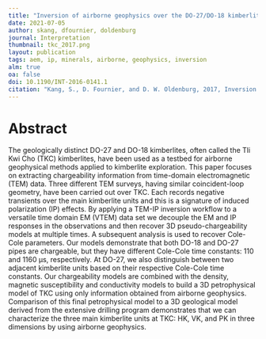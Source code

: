 ```yaml
---
title: "Inversion of airborne geophysics over the DO-27/DO-18 kimberlites - Part 3: Induced polarization"
date: 2021-07-05
author: skang, dfournier, doldenburg
journal: Interpretation
thumbnail: tkc_2017.png
layout: publication
tags: aem, ip, minerals, airborne, geophysics, inversion
alm: true
oa: false
doi: 10.1190/INT-2016-0141.1
citation: "Kang, S., D. Fournier, and D. W. Oldenburg, 2017, Inversion of airborne geophysics over the DO-27/DO-18 kimberlites - Part 3: Induced polarization: Interpretation, 5, T327–T340. doi: 10.1190/INT-2016-0141.1"
---
```


# Abstract

The geologically distinct DO-27 and DO-18 kimberlites, often called the Tli Kwi Cho (TKC) kimberlites, have been used as a testbed for airborne geophysical methods applied to kimberlite exploration. This paper focuses on extracting chargeability information from time-domain electromagnetic (TEM) data. Three different TEM surveys, having similar coincident-loop geometry, have been carried out over TKC. Each records negative transients over the main kimberlite units and this is a signature of induced polarization (IP) effects. By applying a TEM-IP inversion workflow to a versatile time domain EM (VTEM) data set we decouple the EM and IP responses in the observations and then recover 3D pseudo-chargeability models at multiple times. A subsequent analysis is used to recover Cole-Cole parameters. Our models demonstrate that both DO-18 and DO-27 pipes are chargeable, but they have different Cole-Cole time constants: 110 and 1160 μs, respectively. At DO-27, we also distinguish between two adjacent kimberlite units based on their respective Cole-Cole time constants. Our chargeability models are combined with the density, magnetic susceptibility and conductivity models to build a 3D petrophysical model of TKC using only information obtained from airborne geophysics. Comparison of this final petrophysical model to a 3D geological model derived from the extensive drilling program demonstrates that we can characterize the three main kimberlite units at TKC: HK, VK, and PK in three dimensions by using airborne geophysics.